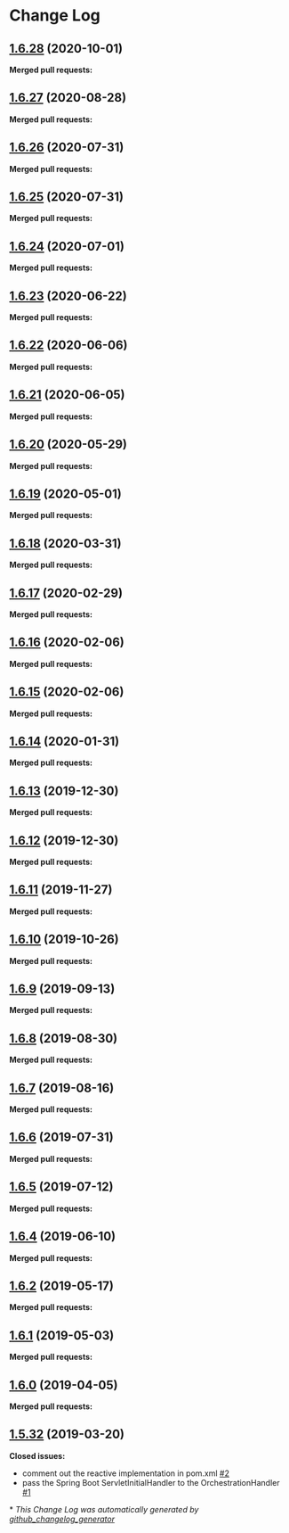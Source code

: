 # Change Log

## [1.6.28](https://github.com/networknt/light-spring-boot/tree/1.6.28) (2020-10-01)


**Merged pull requests:**


## [1.6.27](https://github.com/networknt/light-spring-boot/tree/1.6.27) (2020-08-28)


**Merged pull requests:**


## [1.6.26](https://github.com/networknt/light-spring-boot/tree/1.6.26) (2020-07-31)


**Merged pull requests:**


## [1.6.25](https://github.com/networknt/light-spring-boot/tree/1.6.25) (2020-07-31)


**Merged pull requests:**




## [1.6.24](https://github.com/networknt/light-spring-boot/tree/1.6.24) (2020-07-01)


**Merged pull requests:**


## [1.6.23](https://github.com/networknt/light-spring-boot/tree/1.6.23) (2020-06-22)


**Merged pull requests:**


## [1.6.22](https://github.com/networknt/light-spring-boot/tree/1.6.22) (2020-06-06)


**Merged pull requests:**


## [1.6.21](https://github.com/networknt/light-spring-boot/tree/1.6.21) (2020-06-05)


**Merged pull requests:**


## [1.6.20](https://github.com/networknt/light-spring-boot/tree/1.6.20) (2020-05-29)


**Merged pull requests:**




## [1.6.19](https://github.com/networknt/light-spring-boot/tree/1.6.19) (2020-05-01)


**Merged pull requests:**


## [1.6.18](https://github.com/networknt/light-spring-boot/tree/1.6.18) (2020-03-31)


**Merged pull requests:**


## [1.6.17](https://github.com/networknt/light-spring-boot/tree/1.6.17) (2020-02-29)


**Merged pull requests:**




## [1.6.16](https://github.com/networknt/light-spring-boot/tree/1.6.16) (2020-02-06)


**Merged pull requests:**


## [1.6.15](https://github.com/networknt/light-spring-boot/tree/1.6.15) (2020-02-06)


**Merged pull requests:**




## [1.6.14](https://github.com/networknt/light-spring-boot/tree/1.6.14) (2020-01-31)


**Merged pull requests:**


## [1.6.13](https://github.com/networknt/light-spring-boot/tree/1.6.13) (2019-12-30)


**Merged pull requests:**




## [1.6.12](https://github.com/networknt/light-spring-boot/tree/1.6.12) (2019-12-30)


**Merged pull requests:**




## [1.6.11](https://github.com/networknt/light-spring-boot/tree/1.6.11) (2019-11-27)


**Merged pull requests:**


## [1.6.10](https://github.com/networknt/light-spring-boot/tree/1.6.10) (2019-10-26)


**Merged pull requests:**


## [1.6.9](https://github.com/networknt/light-spring-boot/tree/1.6.9) (2019-09-13)


**Merged pull requests:**




## [1.6.8](https://github.com/networknt/light-spring-boot/tree/1.6.8) (2019-08-30)


**Merged pull requests:**




## [1.6.7](https://github.com/networknt/light-spring-boot/tree/1.6.7) (2019-08-16)


**Merged pull requests:**




## [1.6.6](https://github.com/networknt/light-spring-boot/tree/1.6.6) (2019-07-31)


**Merged pull requests:**




## [1.6.5](https://github.com/networknt/light-spring-boot/tree/1.6.5) (2019-07-12)


**Merged pull requests:**


## [1.6.4](https://github.com/networknt/light-spring-boot/tree/1.6.4) (2019-06-10)


**Merged pull requests:**


## [1.6.2](https://github.com/networknt/light-spring-boot/tree/1.6.2) (2019-05-17)


**Merged pull requests:**


## [1.6.1](https://github.com/networknt/light-spring-boot/tree/1.6.1) (2019-05-03)


**Merged pull requests:**


## [1.6.0](https://github.com/networknt/light-spring-boot/tree/1.6.0) (2019-04-05)


**Merged pull requests:**


## [1.5.32](https://github.com/networknt/light-spring-boot/tree/1.5.32) (2019-03-20)
**Closed issues:**

- comment out the reactive implementation in pom.xml [\#2](https://github.com/networknt/light-spring-boot/issues/2)
- pass the Spring Boot ServletInitialHandler to the OrchestrationHandler [\#1](https://github.com/networknt/light-spring-boot/issues/1)



\* *This Change Log was automatically generated by [github_changelog_generator](https://github.com/skywinder/Github-Changelog-Generator)*
